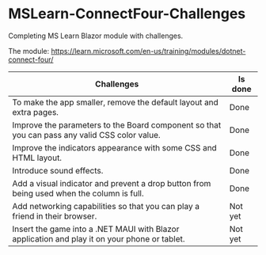 # MSLearn-ConnectFour-Challenges

Completing MS Learn Blazor module with challenges.

The module: https://learn.microsoft.com/en-us/training/modules/dotnet-connect-four/

|Challenges | Is done |
|-----------|---------|
| To make the app smaller, remove the default layout and extra pages. | Done |
| Improve the parameters to the Board component so that you can pass any valid CSS color value. | Done |       
| Improve the indicators appearance with some CSS and HTML layout. | Done |
| Introduce sound effects. | Done |
| Add a visual indicator and prevent a drop button from being used when the column is full. | Done |
| Add networking capabilities so that you can play a friend in their browser. | Not yet |
| Insert the game into a .NET MAUI with Blazor application and play it on your phone or tablet. | Not yet |
